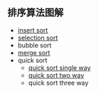 ## 排序算法图解

* [insert sort](https://excalidraw.com/#json=4800881283301376,MM8DKtwyD0X-QQhjzSyLgQ)
* [selection sort](https://excalidraw.com/#json=5954050440822784,O9sr28emXRUXLYUP4ltqfg)
* bubble sort
* [merge sort](https://excalidraw.com/#json=5911025505271808,8I2BUJvfrAnrrjp146pQ-g)
* quick sort
  * [quick sort single way](https://excalidraw.com/#json=5363831236722688,CgqFzPezTnK1Gi4RFr_99A)
  * [quick sort two way](https://excalidraw.com/#json=6044751392407552,Eocgr_i0sElt90I16--ydQ)
  * quick sort three way
